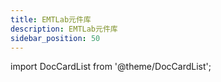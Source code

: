 ```yaml
---
title: EMTLab元件库
description: EMTLab元件库
sidebar_position: 50
---
```


import DocCardList from '@theme/DocCardList';

<DocCardList />
